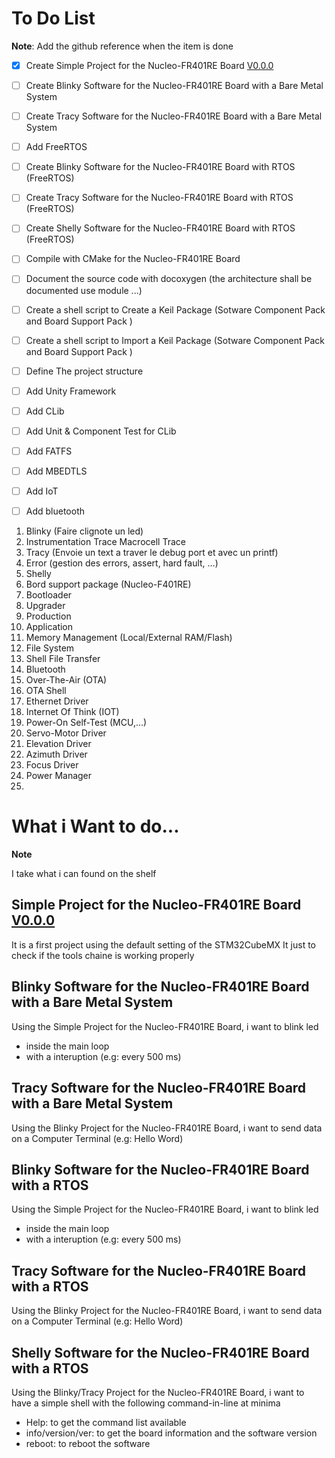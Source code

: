 # To Do List

**Note**: Add the github reference when the item is done 

- [X] Create Simple Project for the Nucleo-FR401RE Board [V0.0.0](https://github.com/sgabre/CrazyUncleLab/releases/tag/V0.0.0)
- [ ] Create Blinky Software for the Nucleo-FR401RE Board with a Bare Metal System
- [ ] Create Tracy Software for the Nucleo-FR401RE Board with a Bare Metal System
- [ ] Add FreeRTOS
- [ ] Create Blinky Software for the Nucleo-FR401RE Board with RTOS (FreeRTOS)
- [ ] Create Tracy Software for the Nucleo-FR401RE Board with RTOS (FreeRTOS)
- [ ] Create Shelly Software for the Nucleo-FR401RE Board with RTOS (FreeRTOS)
- [ ] Compile with CMake for the  Nucleo-FR401RE Board
- [ ] Document the source code with docoxygen (the architecture shall be documented use module ...) 
- [ ] Create a shell script to Create a Keil Package (Sotware Component Pack and Board Support Pack )
- [ ] Create a shell script to Import a Keil Package (Sotware Component Pack and Board Support Pack )
- [ ] Define The project structure
- [ ] Add Unity Framework
- [ ] Add CLib
- [ ] Add Unit & Component Test for CLib
- [ ] Add FATFS
- [ ] Add MBEDTLS
- [ ] Add IoT
- [ ] Add bluetooth


1. Blinky (Faire clignote un led)
2. Instrumentation Trace Macrocell Trace 
3. Tracy (Envoie un text a traver le debug port et avec un printf)
4. Error (gestion des errors, assert, hard fault, …)
5. Shelly 
6. Bord support package (Nucleo-F401RE)
7. Bootloader
8. Upgrader
9. Production
10. Application
11. Memory Management (Local/External RAM/Flash)
12. File System
13. Shell File Transfer
14. Bluetooth
15. Over-The-Air (OTA)
16. OTA Shell
17. Ethernet Driver
18. Internet Of Think (IOT) 
19. Power-On Self-Test (MCU,…)
20. Servo-Motor Driver
21. Elevation Driver
22. Azimuth Driver
23. Focus Driver
24. Power Manager
25. 
# What i Want to do...

**Note**

I take what i can found on the shelf

## Simple Project for the Nucleo-FR401RE Board [V0.0.0](https://github.com/sgabre/CrazyUncleLab/releases/tag/V0.0.0)

It is a first project using the default setting of the STM32CubeMX
It just to check if the tools chaine is working properly

## Blinky Software for the Nucleo-FR401RE Board with a Bare Metal System

Using the Simple Project for the Nucleo-FR401RE Board, i want to blink led
- inside the main loop
- with a interuption (e.g: every 500 ms)

## Tracy Software for the Nucleo-FR401RE Board with a Bare Metal System

Using the Blinky Project for the Nucleo-FR401RE Board, i want to send data on a Computer Terminal (e.g: Hello Word)

## Blinky Software for the Nucleo-FR401RE Board with a RTOS

Using the Simple Project for the Nucleo-FR401RE Board, i want to blink led
- inside the main loop
- with a interuption (e.g: every 500 ms)

## Tracy Software for the Nucleo-FR401RE Board with a RTOS

Using the Blinky Project for the Nucleo-FR401RE Board, i want to send data on a Computer Terminal (e.g: Hello Word)

## Shelly Software for the Nucleo-FR401RE Board with a RTOS

Using the Blinky/Tracy Project for the Nucleo-FR401RE Board, i want to have a simple shell with the following command-in-line at minima
- Help: to get the command list available
- info/version/ver: to get the board information and the software version
- reboot: to reboot the software

